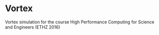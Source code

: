 # Vortex
Vortex simulation for the course High Performance Computing for Science and Engineers (ETHZ 2016)
